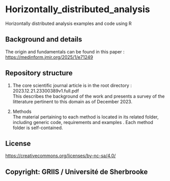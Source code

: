 # Horizontally_distributed_analysis
Horizontally distributed analysis examples and code using R

## Background and details
The origin and fundamentals can be found in this paper : https://medinform.jmir.org/2025/1/e71249

## Repository structure

1. The core scientific journal article is in the root directory : 2023.12.21.23300389v1.full.pdf  
This describes the background of the work and presents a survey of the litterature pertinent to this domain as of December 2023.

2. Methods  
The material pertaining to each method is located in its related folder, including generic code, requirements and examples  .
Each method folder is self-contained.

## License

https://creativecommons.org/licenses/by-nc-sa/4.0/

## Copyright: GRIIS / Université de Sherbrooke
